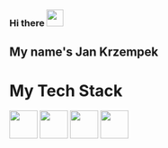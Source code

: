 ### Hi there <img src="https://raw.githubusercontent.com/jankrzempek/jankrzempek/master/wave.gif" width="30px">

## My name's Jan Krzempek

# My Tech Stack
<code><a href="https://www.python.org/" target="_blank"><img height="50" src="https://www.vectorlogo.zone/logos/swift/swift-ar21.svg"></a></code>
<code><a href="https://www.python.org/" target="_blank"><img height="50" src="https://www.vectorlogo.zone/logos/python/python-ar21.svg"></a></code>
<code><a href="https://www.python.org/" target="_blank"><img height="50" src="https://www.vectorlogo.zone/logos/docker/docker-ar21.svg"></a></code>
<code><a href="https://www.python.org/" target="_blank"><img height="50" src="https://www.vectorlogo.zone/logos/flutterio/flutterio-ar21.svg"></a></code>
